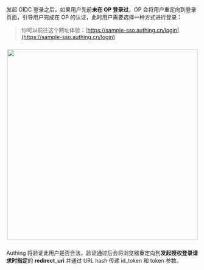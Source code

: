 <IntegrationDetailCard title="跳转到 Authing 进行认证">

发起 OIDC 登录之后，如果用户先前**未在 OP 登录过**，OP 会将用户重定向到登录页面，引导用户完成在 OP 的认证，此时用户需要选择一种方式进行登录：

> 你可以前往这个网址体验：[https://sample-sso.authing.cn/login](https://sample-sso.authing.cn/login)

<img src="https://cdn.authing.cn/blog/20200927203336.png" width="500" style="margin: 24px auto; display: block;" />

Authing 将验证此用户是否合法，验证通过后会将浏览器重定向到**发起授权登录请求时指定**的 **redirect_uri** 并通过 URL hash 传递 id_token 和 token 参数。

</IntegrationDetailCard>